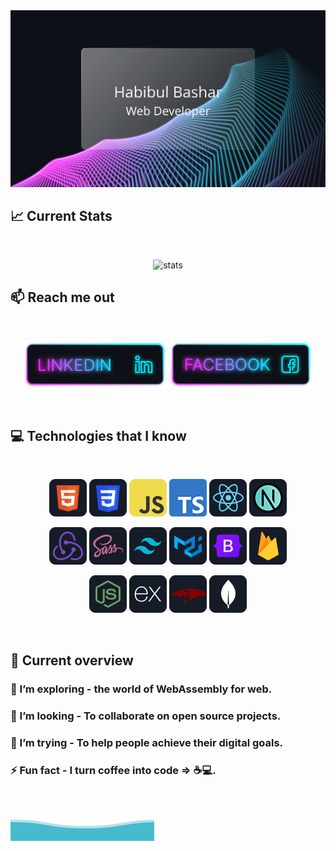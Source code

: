 <div align="center">
<img src="https://github.com/hbashar434/hbashar434/blob/main/images/cover.svg" alt="cover" />
</div>

## :chart_with_upwards_trend: Current Stats

<br />

<p align="center">
  <img width="60%" src="https://github-readme-streak-stats.herokuapp.com?user=hbashar434&theme=react&hide_border=true&background=0D1117&stroke=0D1117&fire=FF1CF7&sideLabels=00F0FF&currStreakNum=FF1CF7&ring=FF1CF7&currStreakLabel=FF1CF7&sideNums=00F0FF" alt="stats" />
</p>

## :mailbox: Reach me out

<br />

<p align="center">
<a href="https://www.linkedin.com/in/habibulbashar434/">
<img height="75" src="https://github.com/hbashar434/hbashar434/blob/main/images/icons/Linkedin.png" alt="social-icon"></a>
<a href="https://www.facebook.com/h.bashar434/">
<img height="75" src="https://github.com/hbashar434/hbashar434/blob/main/images/icons/Facebook.png" alt="social-icon"></a>
</p>

<br />

## :computer: Technologies that I know

<br>
<p align="center">
<img src="https://github.com/hbashar434/hbashar434/blob/main/images/icons/HTML.png" alt="tech-icon"/>
<img src="https://github.com/hbashar434/hbashar434/blob/main/images/icons/css.png" alt="tech-icon"/>
<img src="https://github.com/hbashar434/hbashar434/blob/main/images/icons/JavaScript.png" alt="tech-icon"/>
<img src="https://github.com/hbashar434/hbashar434/blob/main/images/icons/typescript.png" alt="tech-icon"/>
<img src="https://github.com/hbashar434/hbashar434/blob/main/images/icons/react.png" alt="tech-icon"/>
<img src="https://github.com/hbashar434/hbashar434/blob/main/images/icons/nextjs.png" alt="tech-icon"/>
</p>
<p align="center">
<img src="https://github.com/hbashar434/hbashar434/blob/main/images/icons/redux.png" alt="tech-icon"/>
<img src="https://github.com/hbashar434/hbashar434/blob/main/images/icons/sass.png" alt="tech-icon"/>
<img src="https://github.com/hbashar434/hbashar434/blob/main/images/icons/tailwind.png" alt="tech-icon"/>
<img src="https://github.com/hbashar434/hbashar434/blob/main/images/icons/materialui.png" alt="tech-icon"/>
<img src="https://github.com/hbashar434/hbashar434/blob/main/images/icons/Bootsrap.png" alt="tech-icon"/>
<img src="https://github.com/hbashar434/hbashar434/blob/main/images/icons/firebase.png" alt="tech-icon"/>
</p>
<p align="center">
<img src="https://github.com/hbashar434/hbashar434/blob/main/images/icons/node.png" alt="tech-icon"/>
<img src="https://github.com/hbashar434/hbashar434/blob/main/images/icons/express.png" alt="tech-icon"/>
<img src="https://github.com/hbashar434/hbashar434/blob/main/images/icons/mongoosejs.png" alt="tech-icon"/>
<img src="https://github.com/hbashar434/hbashar434/blob/main/images/icons/mongo.png" alt="tech-icon"/>
</p>
<br/>

## :eyes: Current overview

### 🌱 I’m exploring - the world of WebAssembly for web.

### 👯 I’m looking - To collaborate on open source projects.

### 🤔 I’m trying - To help people achieve their digital goals.

### ⚡ Fun fact - I turn coffee into code => ☕️💻.

<br />

![Waves](https://github.com/hbashar434/hbashar434/blob/main/wave.svg)
